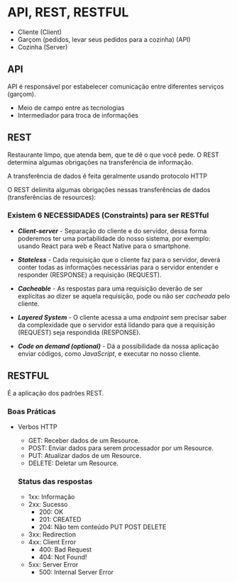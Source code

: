 # API, REST, RESTFUL


- Cliente (Client)
- Garçom (pedidos, levar seus pedidos para a cozinha) (API)
- Cozinha (Server)

## API
API é responsável por estabelecer comunicação entre diferentes serviços (garçom).
- Meio de campo entre as tecnologias
- Intermediador para troca de informações

## REST
Restaurante limpo, que atenda bem, que te dê o que você pede. O REST determina algumas obrigações na transferência de informação.

A transferência de dados é feita geralmente usando protocolo HTTP

O REST delimita algumas obrigações nessas transferências de dados (transferências de resources): 

### Existem 6 NECESSIDADES (Constraints) para ser RESTful

- **_Client-server_** -  Separação do cliente e do servidor, dessa forma poderemos ter uma portabilidade do nosso sistema, por exemplo: usando React para web e React Native para o smartphone.

- **_Stateless_** - Cada requisição que o cliente faz para o servidor, deverá conter todas as informações necessárias para o servidor entender e responder (RESPONSE) a requisição (REQUEST).

- **_Cacheable_** - As respostas para uma requisição deverão de ser explícitas ao dizer se aquela requisição, pode ou não ser _cacheada_ pelo cliente.

- **_Layered System_** - O cliente acessa a uma _endpoint_ sem precisar saber da complexidade que o servidor está lidando para que a requisição (REQUEST) seja respondida (RESPONSE).

- **_Code on demand (optional)_** - Dá a possibilidade da nossa aplicação enviar códigos, como _JavaScript_, e executar no nosso cliente.

## RESTFUL
É a aplicação dos padrões REST.

### Boas Práticas
- Verbos HTTP
  - GET: Receber dados de um Resource.
  - POST: Enviar dados para serem processador por um Resource.
  - PUT: Atualizar dados de um Resource.
  - DELETE: Deletar um Resource.

  ### Status das respostas
  - 1xx: Informação
  - 2xx: Sucesso
    - 200: OK
    - 201: CREATED
    - 204: Não tem conteúdo PUT POST DELETE
  - 3xx: Redirection
  - 4xx: Client Error
    - 400: Bad Request
    - 404: Not Found!
  - 5xx: Server Error 
    - 500: Internal Server Error
